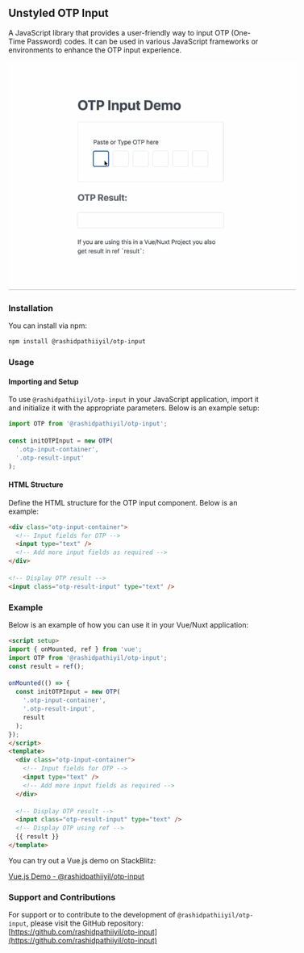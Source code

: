 ## Unstyled OTP Input

A JavaScript library that provides a user-friendly way to input OTP (One-Time Password) codes. It can be used in various JavaScript frameworks or environments to enhance the OTP input experience.

<img src="./demo.webp" alt="Demo" style="max-width: 570px;" />


### Installation

You can install via npm:

```bash
npm install @rashidpathiiyil/otp-input
```

### Usage

#### Importing and Setup

To use `@rashidpathiiyil/otp-input` in your JavaScript application, import it and initialize it with the appropriate parameters. Below is an example setup:

```javascript
import OTP from '@rashidpathiyil/otp-input';

const initOTPInput = new OTP(
  '.otp-input-container',
  '.otp-result-input'
);
```

#### HTML Structure

Define the HTML structure for the OTP input component. Below is an example:

```html
<div class="otp-input-container">
  <!-- Input fields for OTP -->
  <input type="text" />
  <!-- Add more input fields as required -->
</div>

<!-- Display OTP result -->
<input class="otp-result-input" type="text" />
```

### Example

Below is an example of how you can use it in your Vue/Nuxt application:

```html
<script setup>
import { onMounted, ref } from 'vue';
import OTP from '@rashidpathiyil/otp-input';
const result = ref(); 

onMounted(() => {
  const initOTPInput = new OTP(
    '.otp-input-container',
    '.otp-result-input',
    result
  );
});
</script>
<template>
  <div class="otp-input-container">
    <!-- Input fields for OTP -->
    <input type="text" />
    <!-- Add more input fields as required -->
  </div>

  <!-- Display OTP result -->
  <input class="otp-result-input" type="text" />
  <!-- Display OTP using ref -->
  {{ result }}
</template>
```

You can try out a Vue.js demo on StackBlitz:

[Vue.js Demo - @rashidpathiiyil/otp-input](https://stackblitz.com/edit/rashidpathiyil-otp-input)

### Support and Contributions

For support or to contribute to the development of `@rashidpathiiyil/otp-input`, please visit the GitHub repository: [https://github.com/rashidpathiiyil/otp-input](https://github.com/rashidpathiiyil/otp-input)

